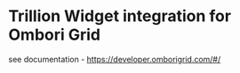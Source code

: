 # Trillion Widget integration for Ombori Grid

see documentation - <https://developer.omborigrid.com/#/>
